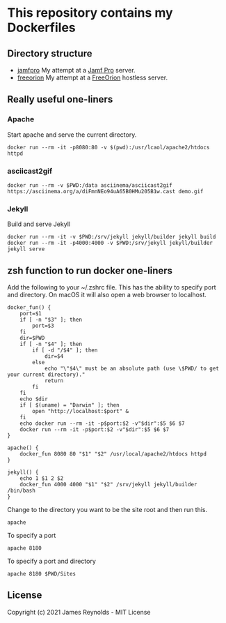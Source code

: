 # This repository contains my Dockerfiles

## Directory structure

- [jamfpro](./jamfpro) My attempt at a [Jamf Pro](https://www.jamf.com/) server.
- [freeorion](./freeorion) My attempt at a [FreeOrion](https://freeorion.org/) hostless server.

## Really useful one-liners

### Apache

Start apache and serve the current directory.

	docker run --rm -it -p8080:80 -v $(pwd):/usr/lcaol/apache2/htdocs httpd

### asciicast2gif

	docker run --rm -v $PWD:/data asciinema/asciicast2gif https://asciinema.org/a/diFmnNEo94uA65B0HMu205B1w.cast demo.gif

### Jekyll

Build and serve Jekyll

	docker run --rm -it -v $PWD:/srv/jekyll jekyll/builder jekyll build
	docker run --rm -it -p4000:4000 -v $PWD:/srv/jekyll jekyll/builder jekyll serve

## zsh function to run docker one-liners

Add the following to your ~/.zshrc file. This has the ability to specify port and directory. On macOS it will also open a web browser to localhost.

	docker_fun() {
		port=$1
		if [ -n "$3" ]; then
			port=$3
		fi
		dir=$PWD
		if [ -n "$4" ]; then
			if [ -d "/$4" ]; then
				dir=$4
			else
				echo "\"$4\" must be an absolute path (use \$PWD/ to get your current directory)."
				return
			fi
		fi
		echo $dir
		if [ $(uname) = "Darwin" ]; then
			open "http://localhost:$port" &
		fi
		echo docker run --rm -it -p$port:$2 -v"$dir":$5 $6 $7
		docker run --rm -it -p$port:$2 -v"$dir":$5 $6 $7
	}

	apache() {
		docker_fun 8080 80 "$1" "$2" /usr/local/apache2/htdocs httpd
	}

	jekyll() {
		echo 1 $1 2 $2
		docker_fun 4000 4000 "$1" "$2" /srv/jekyll jekyll/builder /bin/bash
	}

Change to the directory you want to be the site root and then run this.

	apache

To specify a port

	apache 8180

To specify a port and directory

	apache 8180 $PWD/Sites

## License

Copyright (c) 2021 James Reynolds - MIT License